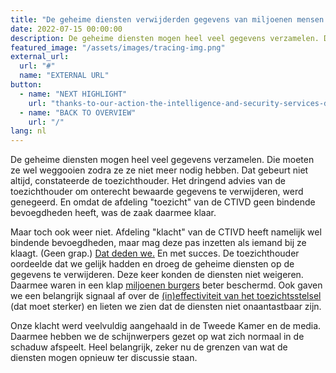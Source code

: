 ```yaml
---
title: "De geheime diensten verwijderden gegevens van miljoenen mensen dankzij onze actie"
date: 2022-07-15 00:00:00
description: De geheime diensten mogen heel veel gegevens verzamelen. Die moeten ze wel weggooien zodra ze ze niet meer nodig hebben. Dat gebeurt niet altijd, constateerde de toezichthouder.
featured_image: "/assets/images/tracing-img.png"
external_url:
  url: "#"
  name: "EXTERNAL URL"
button:
  - name: "NEXT HIGHLIGHT"
    url: "thanks-to-our-action-the-intelligence-and-security-services-deleted-the-data-of-millions"
  - name: "BACK TO OVERVIEW"
    url: "/"
lang: nl
---
```


De geheime diensten mogen heel veel gegevens verzamelen. Die moeten ze wel weggooien zodra ze ze niet meer nodig hebben. Dat gebeurt niet altijd, constateerde de toezichthouder. Het dringend advies van de toezichthouder om onterecht bewaarde gegevens te verwijderen, werd genegeerd. En omdat de afdeling "toezicht" van de CTIVD geen bindende bevoegdheden heeft, was de zaak daarmee klaar.

Maar toch ook weer niet. Afdeling "klacht" van de CTIVD heeft namelijk wel bindende bevoegdheden, maar mag deze pas inzetten als iemand bij ze klaagt. (Geen grap.) [Dat deden we.](https://www.bitsoffreedom.nl/2022/05/31/wij-dienen-namens-miljoenen-burgers-een-klacht-in-tegen-de-geheime-diensten/) En met succes. De toezichthouder oordeelde dat we gelijk hadden en droeg de geheime diensten op de gegevens te verwijderen. Deze keer konden de diensten niet weigeren. Daarmee waren in een klap [miljoenen burgers](https://www.bitsoffreedom.nl/2022/06/15/hoera-we-hebben-gegevens-van-miljoenen-mensen-uit-de-klauwen-van-de-geheime-diensten-bevrijd/) beter beschermd. Ook gaven we een belangrijk signaal af over de [(in)effectiviteit van het toezichtsstelsel](https://www.bitsoffreedom.nl/2022/04/19/myth-busters-nederland-heeft-erg-goed-toezicht-op-de-geheime-diensten/) (dat moet sterker) en lieten we zien dat de diensten niet onaantastbaar zijn.

Onze klacht werd veelvuldig aangehaald in de Tweede Kamer en de media. Daarmee hebben we de schijnwerpers gezet op wat zich normaal in de schaduw afspeelt. Heel belangrijk, zeker nu de grenzen van wat de diensten mogen opnieuw ter discussie staan.
